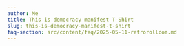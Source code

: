 ```yaml
---
author: Me
title: This is democracy manifest T-Shirt
slug: this-is-democracy-manifest-t-shirt
faq-section: src/content/faq/2025-05-11-retrorollcom.md
---
```

